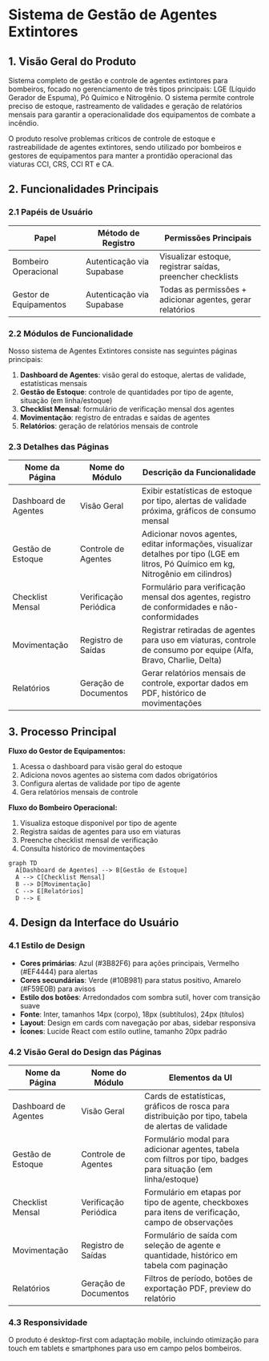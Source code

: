 # Sistema de Gestão de Agentes Extintores

## 1. Visão Geral do Produto

Sistema completo de gestão e controle de agentes extintores para bombeiros, focado no gerenciamento de três tipos principais: LGE (Líquido Gerador de Espuma), Pó Químico e Nitrogênio. O sistema permite controle preciso de estoque, rastreamento de validades e geração de relatórios mensais para garantir a operacionalidade dos equipamentos de combate a incêndio.

O produto resolve problemas críticos de controle de estoque e rastreabilidade de agentes extintores, sendo utilizado por bombeiros e gestores de equipamentos para manter a prontidão operacional das viaturas CCI, CRS, CCI RT e CA.

## 2. Funcionalidades Principais

### 2.1 Papéis de Usuário

| Papel | Método de Registro | Permissões Principais |
|-------|-------------------|----------------------|
| Bombeiro Operacional | Autenticação via Supabase | Visualizar estoque, registrar saídas, preencher checklists |
| Gestor de Equipamentos | Autenticação via Supabase | Todas as permissões + adicionar agentes, gerar relatórios |

### 2.2 Módulos de Funcionalidade

Nosso sistema de Agentes Extintores consiste nas seguintes páginas principais:
1. **Dashboard de Agentes**: visão geral do estoque, alertas de validade, estatísticas mensais
2. **Gestão de Estoque**: controle de quantidades por tipo de agente, situação (em linha/estoque)
3. **Checklist Mensal**: formulário de verificação mensal dos agentes
4. **Movimentação**: registro de entradas e saídas de agentes
5. **Relatórios**: geração de relatórios mensais de controle

### 2.3 Detalhes das Páginas

| Nome da Página | Nome do Módulo | Descrição da Funcionalidade |
|----------------|----------------|-----------------------------|
| Dashboard de Agentes | Visão Geral | Exibir estatísticas de estoque por tipo, alertas de validade próxima, gráficos de consumo mensal |
| Gestão de Estoque | Controle de Agentes | Adicionar novos agentes, editar informações, visualizar detalhes por tipo (LGE em litros, Pó Químico em kg, Nitrogênio em cilindros) |
| Checklist Mensal | Verificação Periódica | Formulário para verificação mensal dos agentes, registro de conformidades e não-conformidades |
| Movimentação | Registro de Saídas | Registrar retiradas de agentes para uso em viaturas, controle de consumo por equipe (Alfa, Bravo, Charlie, Delta) |
| Relatórios | Geração de Documentos | Gerar relatórios mensais de controle, exportar dados em PDF, histórico de movimentações |

## 3. Processo Principal

**Fluxo do Gestor de Equipamentos:**
1. Acessa o dashboard para visão geral do estoque
2. Adiciona novos agentes ao sistema com dados obrigatórios
3. Configura alertas de validade por tipo de agente
4. Gera relatórios mensais de controle

**Fluxo do Bombeiro Operacional:**
1. Visualiza estoque disponível por tipo de agente
2. Registra saídas de agentes para uso em viaturas
3. Preenche checklist mensal de verificação
4. Consulta histórico de movimentações

```mermaid
graph TD
  A[Dashboard de Agentes] --> B[Gestão de Estoque]
  A --> C[Checklist Mensal]
  B --> D[Movimentação]
  C --> E[Relatórios]
  D --> E
```

## 4. Design da Interface do Usuário

### 4.1 Estilo de Design

- **Cores primárias**: Azul (#3B82F6) para ações principais, Vermelho (#EF4444) para alertas
- **Cores secundárias**: Verde (#10B981) para status positivo, Amarelo (#F59E0B) para avisos
- **Estilo dos botões**: Arredondados com sombra sutil, hover com transição suave
- **Fonte**: Inter, tamanhos 14px (corpo), 18px (subtítulos), 24px (títulos)
- **Layout**: Design em cards com navegação por abas, sidebar responsiva
- **Ícones**: Lucide React com estilo outline, tamanho 20px padrão

### 4.2 Visão Geral do Design das Páginas

| Nome da Página | Nome do Módulo | Elementos da UI |
|----------------|----------------|----------------|
| Dashboard de Agentes | Visão Geral | Cards de estatísticas, gráficos de rosca para distribuição por tipo, tabela de alertas de validade |
| Gestão de Estoque | Controle de Agentes | Formulário modal para adicionar agentes, tabela com filtros por tipo, badges para situação (em linha/estoque) |
| Checklist Mensal | Verificação Periódica | Formulário em etapas por tipo de agente, checkboxes para itens de verificação, campo de observações |
| Movimentação | Registro de Saídas | Formulário de saída com seleção de agente e quantidade, histórico em tabela com paginação |
| Relatórios | Geração de Documentos | Filtros de período, botões de exportação PDF, preview do relatório |

### 4.3 Responsividade

O produto é desktop-first com adaptação mobile, incluindo otimização para touch em tablets e smartphones para uso em campo pelos bombeiros.